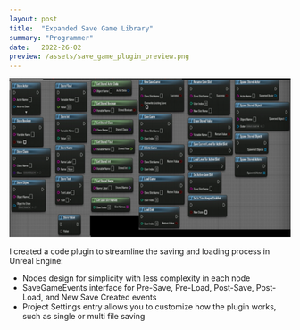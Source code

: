 ```yaml
---
layout: post
title:  "Expanded Save Game Library"
summary: "Programmer"
date:   2022-26-02
preview: /assets/save_game_plugin_preview.png
---
```


![Picture 1](/assets/save_game_plugin.png)

I created a code plugin to streamline the saving and loading process in Unreal Engine:
* Nodes design for simplicity with less complexity in each node
* SaveGameEvents interface for Pre-Save, Pre-Load, Post-Save, Post-Load, and New Save Created events
* Project Settings entry allows you to customize how the plugin works, such as single or multi file saving
